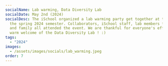 ```yaml
---
socialName: Lab warming, Data Diversity Lab
socialDate: May 2nd (2024)
socialDesc: The iSchool organized a lab warming party get together at the end of
  the spring 2024 semester. Collaborators, iSchool staff, lab members friends
  and family all attended the event. We are thankful for everyone's efforts and
  warm welcome of the Data Diversity Lab ! :)
tags:
  - "2024"
images:
  - /assets/images/socials/lab_warming.jpeg
order: 7
---
```

